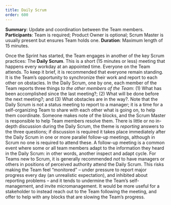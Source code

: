 ```yaml
---
title: Daily Scrum
order: 600
---
```


**Summary**: Update and coordination between the Team members.
**Participants**: Team is required; Product Owner is optional; Scrum Master is usually present but ensures Team holds one.
**Duration**: Maximum length of 15 minutes.

Once the Sprint has started, the Team engages in another of the key Scrum practices: The **Daily Scrum**. This is a short (15 minutes or less) meeting that happens every workday at an appointed time. Everyone on the Team attends. To keep it brief, it is recommended that everyone remain standing. It is the Team’s opportunity to synchronize their work and report to each other on obstacles. In the Daily Scrum, one by one, each member of the Team reports three things *to the other members of the Team*: (1)  What has been accomplished since the last meeting?; (2) What will be done before the next meeting?; and (3) What obstacles are in the way?. Note that the Daily Scrum is not a status meeting to report to a manager; it is a time for a self-organizing Team to share with each other what is going on, to help them coordinate. Someone makes note of the blocks, and the Scrum Master is responsible to help Team members resolve them. There is little or no in-depth discussion during the Daily Scrum, the theme is  *reporting* answers to the three questions; if discussion is required it takes place immediately after the Daily Scrum in one or more parallel follow-up meetings, although in Scrum no one is required to attend these. A follow-up meeting is a common event where some or all team members adapt to the information they heard in the Daily Scrum: in other words, another inspect and adapt cycle. For Teams new to Scrum, it is generally recommended *not* to have managers or others in positions of perceived authority attend the Daily Scrum.  This risks making the Team feel “monitored” – under pressure to report major progress every day (an unrealistic expectation), and inhibited about reporting problems – and it tends to undermine the Team’s self-management, and invite micromanagement.  It would be more useful for a stakeholder to instead reach out to the Team following the meeting, and offer to help with any blocks that are slowing the Team’s progress.